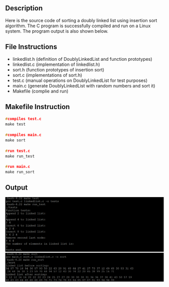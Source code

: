 ## Description
Here is the source code of sorting a doubly linked list using insertion sort algorithm. The C program is successfully compiled and run on a Linux system. The program output is also shown below.

## File Instructions
* linkedlist.h (definition of DoublyLinkedList and function prototypes)
* linkedlist.c (implementation of linkedlist.h)
* sort.h (function prototypes of insertion sort)
* sort.c (implementations of sort.h)
* test.c (manual operations on DoublyLinkedList for test purposes)
* main.c (generate DoublyLinkedList with random numbers and sort it)
* Makefile (complie and run)


## Makefile Instruction
```c
#compiles test.c
make test

#compiles main.c
make sort

#run test.c
make run_test

#run main.c
make run_sort
```

## Output
![](screenshots/test.PNG)
![](screenshots/main.PNG)
